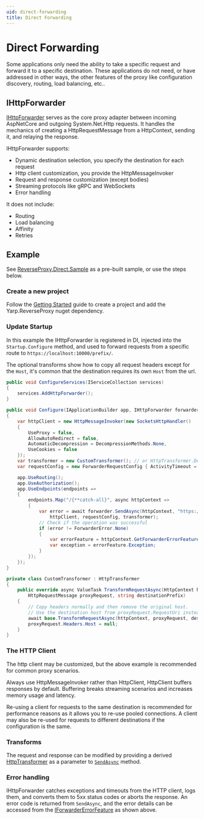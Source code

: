 ```yaml
---
uid: direct-forwarding
title: Direct Forwarding
---
```


# Direct Forwarding

Some applications only need the ability to take a specific request and forward it to a specific destination. These applications do not need, or have addressed in other ways, the other features of the proxy like configuration discovery, routing, load balancing, etc..

## IHttpForwarder

[IHttpForwarder](xref:Yarp.ReverseProxy.Forwarder.IHttpForwarder) serves as the core proxy adapter between incoming AspNetCore and outgoing System.Net.Http requests. It handles the mechanics of creating a HttpRequestMessage from a HttpContext, sending it, and relaying the response.

IHttpForwarder supports:
- Dynamic destination selection, you specify the destination for each request
- Http client customization, you provide the HttpMessageInvoker
- Request and response customization (except bodies)
- Streaming protocols like gRPC and WebSockets
- Error handling

It does not include:
- Routing
- Load balancing
- Affinity
- Retries

## Example

See [ReverseProxy.Direct.Sample](https://github.com/microsoft/reverse-proxy/tree/release/latest/samples/ReverseProxy.Direct.Sample) as a pre-built sample, or use the steps below.

### Create a new project

Follow the [Getting Started](xref:getting-started) guide to create a project and add the Yarp.ReverseProxy nuget dependency.

### Update Startup

In this example the IHttpForwarder is registered in DI, injected into the `Startup.Configure` method, and used to forward requests from a specific route to `https://localhost:10000/prefix/`.

The optional transforms show how to copy all request headers except for the `Host`, it's common that the destination requires its own `Host` from the url.

```C#
public void ConfigureServices(IServiceCollection services)
{
    services.AddHttpForwarder();
}

public void Configure(IApplicationBuilder app, IHttpForwarder forwarder)
{
    var httpClient = new HttpMessageInvoker(new SocketsHttpHandler()
    {
        UseProxy = false,
        AllowAutoRedirect = false,
        AutomaticDecompression = DecompressionMethods.None,
        UseCookies = false
    });
    var transformer = new CustomTransformer(); // or HttpTransformer.Default;
    var requestConfig = new ForwarderRequestConfig { ActivityTimeout = TimeSpan.FromSeconds(100) };

    app.UseRouting();
    app.UseAuthorization();
    app.UseEndpoints(endpoints =>
    {
        endpoints.Map("/{**catch-all}", async httpContext =>
        {
            var error = await forwarder.SendAsync(httpContext, "https://localhost:10000/",
                httpClient, requestConfig, transformer);
            // Check if the operation was successful
            if (error != ForwarderError.None)
            {
                var errorFeature = httpContext.GetForwarderErrorFeature();
                var exception = errorFeature.Exception;
            }
        });
    });
}
```

```C#
private class CustomTransformer : HttpTransformer
{
    public override async ValueTask TransformRequestAsync(HttpContext httpContext,
        HttpRequestMessage proxyRequest, string destinationPrefix)
    {
        // Copy headers normally and then remove the original host.
        // Use the destination host from proxyRequest.RequestUri instead.
        await base.TransformRequestAsync(httpContext, proxyRequest, destinationPrefix);
        proxyRequest.Headers.Host = null;
    }
}
```

### The HTTP Client

The http client may be customized, but the above example is recommended for common proxy scenarios.

Always use HttpMessageInvoker rather than HttpClient, HttpClient buffers responses by default. Buffering breaks streaming scenarios and increases memory usage and latency.

Re-using a client for requests to the same destination is recommended for performance reasons as it allows you to re-use pooled connections. A client may also be re-used for requests to different destinations if the configuration is the same.

### Transforms

The request and response can be modified by providing a derived [HttpTransformer](xref:Yarp.ReverseProxy.Forwarder.HttpTransformer) as a parameter to [`SendAsync`](xref:Yarp.ReverseProxy.Forwarder.IHttpForwarder) method.

### Error handling

IHttpForwarder catches exceptions and timeouts from the HTTP client, logs them, and converts them to 5xx status codes or aborts the response. An error code is returned from `SendAsync`, and the error details can be accessed from the [IForwarderErrorFeature](xref:Yarp.ReverseProxy.Forwarder.IForwarderErrorFeature) as shown above.
